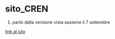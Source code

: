 # sito_CREN

1. parto dalla versione vista assieme il 7 settembre


[link al sito](https://gio-jo.github.io/sito_CREN/)



